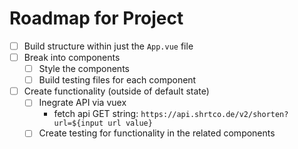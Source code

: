 # Roadmap for Project

- [ ] Build structure within just the `App.vue` file
- [ ] Break into components
  - [ ] Style the components
  - [ ] Build testing files for each component
- [ ] Create functionality (outside of default state)
  - [ ] Inegrate API via vuex
    - fetch api GET string: `https://api.shrtco.de/v2/shorten?url=${input url value}`
  - [ ] Create testing for functionality in the related components
